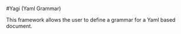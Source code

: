 #Yagi (Yaml Grammar)
 
This framework allows the user to define a grammar for a Yaml based document.

